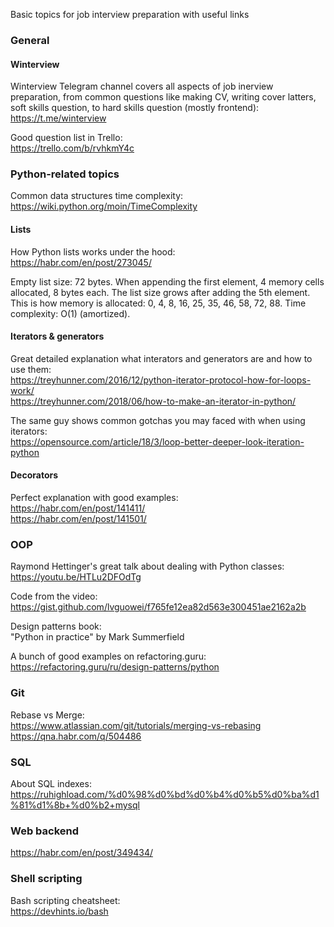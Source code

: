 Basic topics for job interview preparation with useful links

### General

#### Winterview

Winterview Telegram channel covers all aspects of job inerview preparation, from common 
questions like making CV, writing cover latters, soft skills question, to hard skills 
question (mostly frontend):  
https://t.me/winterview

Good question list in Trello:  
https://trello.com/b/rvhkmY4c

### Python-related topics

Common data structures time complexity:  
https://wiki.python.org/moin/TimeComplexity

#### Lists

How Python lists works under the hood:  
https://habr.com/en/post/273045/

Empty list size: 72 bytes.
When appending the first element, 4 memory cells allocated, 8 bytes each.
The list size grows after adding the 5th element. This is how memory is allocated:
0, 4, 8, 16, 25, 35, 46, 58, 72, 88.
Time complexity: O(1) (amortized).

#### Iterators & generators

Great detailed explanation what interators and generators are and how to use them:  
https://treyhunner.com/2016/12/python-iterator-protocol-how-for-loops-work/  
https://treyhunner.com/2018/06/how-to-make-an-iterator-in-python/

The same guy shows common gotchas you may faced with when using iterators:  
https://opensource.com/article/18/3/loop-better-deeper-look-iteration-python

#### Decorators

Perfect explanation with good examples:  
https://habr.com/en/post/141411/  
https://habr.com/en/post/141501/

### OOP

Raymond Hettinger's great talk about dealing with Python classes:  
https://youtu.be/HTLu2DFOdTg  

Code from the video:  
https://gist.github.com/lvguowei/f765fe12ea82d563e300451ae2162a2b

Design patterns book:  
"Python in practice" by Mark Summerfield

A bunch of good examples on refactoring.guru:  
https://refactoring.guru/ru/design-patterns/python

### Git

Rebase vs Merge:  
https://www.atlassian.com/git/tutorials/merging-vs-rebasing  
https://qna.habr.com/q/504486

### SQL

About SQL indexes:  
https://ruhighload.com/%d0%98%d0%bd%d0%b4%d0%b5%d0%ba%d1%81%d1%8b+%d0%b2+mysql

### Web backend

https://habr.com/en/post/349434/  

### Shell scripting

Bash scripting cheatsheet:  
https://devhints.io/bash